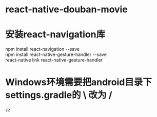 # react-native-douban-movie

# 安装react-navigation库
npm install react-navigation --save  
npm install react-native-gesture-handler --save  
react-native link react-native-gesture-handler

# Windows环境需要把android目录下settings.gradle的 \ 改为 /

zz

